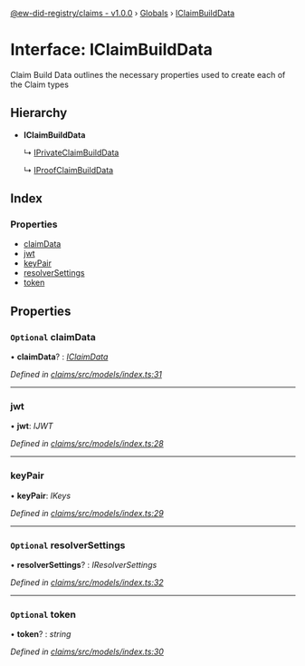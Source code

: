 [@ew-did-registry/claims - v1.0.0](../README.md) › [Globals](../globals.md) › [IClaimBuildData](iclaimbuilddata.md)

# Interface: IClaimBuildData

Claim Build Data outlines the necessary properties used to create
each of the Claim types

## Hierarchy

* **IClaimBuildData**

  ↳ [IPrivateClaimBuildData](iprivateclaimbuilddata.md)

  ↳ [IProofClaimBuildData](iproofclaimbuilddata.md)

## Index

### Properties

* [claimData](iclaimbuilddata.md#optional-claimdata)
* [jwt](iclaimbuilddata.md#jwt)
* [keyPair](iclaimbuilddata.md#keypair)
* [resolverSettings](iclaimbuilddata.md#optional-resolversettings)
* [token](iclaimbuilddata.md#optional-token)

## Properties

### `Optional` claimData

• **claimData**? : *[IClaimData](iclaimdata.md)*

*Defined in [claims/src/models/index.ts:31](https://github.com/energywebfoundation/ew-did-registry/blob/d2ee593/packages/claims/src/models/index.ts#L31)*

___

###  jwt

• **jwt**: *IJWT*

*Defined in [claims/src/models/index.ts:28](https://github.com/energywebfoundation/ew-did-registry/blob/d2ee593/packages/claims/src/models/index.ts#L28)*

___

###  keyPair

• **keyPair**: *IKeys*

*Defined in [claims/src/models/index.ts:29](https://github.com/energywebfoundation/ew-did-registry/blob/d2ee593/packages/claims/src/models/index.ts#L29)*

___

### `Optional` resolverSettings

• **resolverSettings**? : *IResolverSettings*

*Defined in [claims/src/models/index.ts:32](https://github.com/energywebfoundation/ew-did-registry/blob/d2ee593/packages/claims/src/models/index.ts#L32)*

___

### `Optional` token

• **token**? : *string*

*Defined in [claims/src/models/index.ts:30](https://github.com/energywebfoundation/ew-did-registry/blob/d2ee593/packages/claims/src/models/index.ts#L30)*
